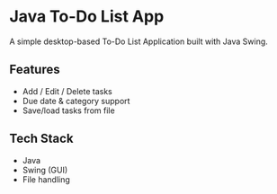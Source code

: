 #  Java To-Do List App

A simple desktop-based To-Do List Application built with Java Swing.

## Features
- Add / Edit / Delete tasks
- Due date & category support
- Save/load tasks from file

## Tech Stack
- Java
- Swing (GUI)
- File handling
